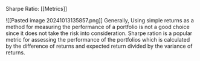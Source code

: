 Sharpe Ratio: 
[[Metrics]]

![[Pasted image 20241013135857.png]]
Generally, Using simple returns as a method for measuring the performance of a portfolio is not a good choice since it does not take the risk into consideration. 
Sharpe ration is a popular metric for assessing the performance of the portfolios which is calculated by the difference of returns and expected return divided by the variance of returns.